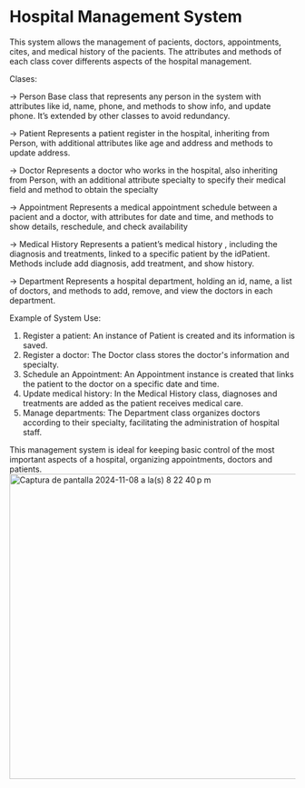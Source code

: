 # Hospital Management System
This system allows the management of pacients, doctors, appointments, cites, and medical history of the pacients. The attributes and methods of each class cover differents aspects of the hospital management.  

Clases: 

-> Person
Base class that represents any person in the system with attributes like id, name, phone, and methods to show info, and update phone. It’s extended by other classes to avoid redundancy.

-> Patient
Represents a patient register in the hospital, inheriting from Person, with additional attributes like age and address and methods to update address.   

-> Doctor
Represents a doctor who works in the hospital, also inheriting from Person, with an additional attribute specialty to specify their medical field and method to obtain the specialty 

-> Appointment
Represents a medical appointment schedule between a pacient and a doctor, with attributes for date and time, and methods to show details, reschedule, and check availability

-> Medical History
Represents a patient’s medical history , including the diagnosis and treatments, linked to a specific patient by the idPatient. Methods include add diagnosis, add treatment, and show history. 

-> Department
Represents a hospital department, holding an id, name, a list of doctors, and methods to add, remove, and view the doctors in each department. 

Example of System Use: 

1. Register a patient: An instance of Patient is created and its information is saved.
2. Register a doctor: The Doctor class stores the doctor's information and specialty.
3. Schedule an Appointment: An Appointment instance is created that links the patient to the doctor on a specific date and time.
4. Update medical history: In the Medical History class, diagnoses and treatments are added as the patient receives medical care.
5. Manage departments: The Department class organizes doctors according to their specialty, facilitating the administration of hospital staff.

This management system is ideal for keeping basic control of the most important aspects of a hospital, organizing appointments, doctors and patients.
<img width="537" alt="Captura de pantalla 2024-11-08 a la(s) 8 22 40 p m" src="https://github.com/user-attachments/assets/b60bb811-32fc-4482-a1b6-c442b00a5112">


